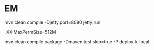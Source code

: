 # EM
mvn clean compile -Djetty.port=8080 jetty:run

-XX:MaxPermSize=512M


mvn clean compile package -Dmaven.test.skip=true -P deploy-k-local